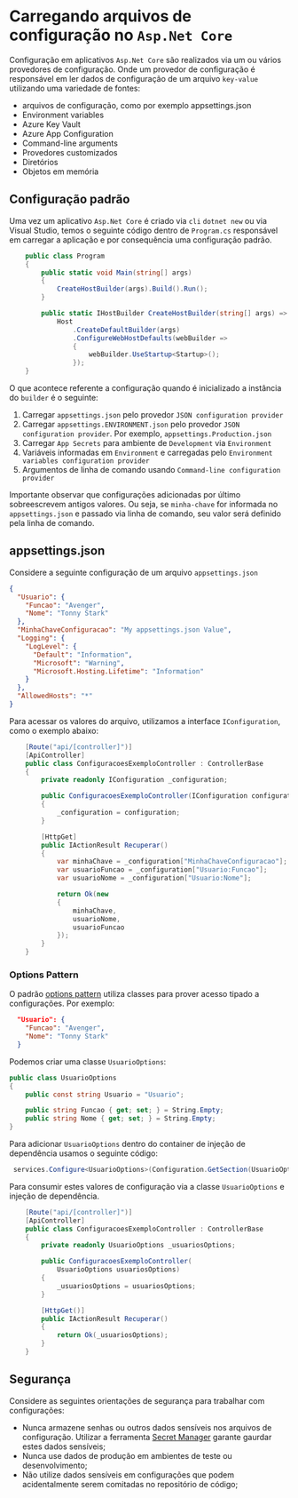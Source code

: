 # Carregando arquivos de configuração no `Asp.Net Core`

Configuração em aplicativos `Asp.Net Core` são realizados via um ou vários provedores de configuração. Onde um provedor de configuração é responsável em ler dados de configuração de um arquivo `key-value` utilizando uma variedade de fontes:

- arquivos de configuração, como por exemplo appsettings.json
- Environment variables
- Azure Key Vault
- Azure App Configuration
- Command-line arguments
- Provedores customizados
- Diretórios
- Objetos em memória

## Configuração padrão

Uma vez um aplicativo `Asp.Net Core` é criado via `cli` `dotnet new` ou via Visual Studio, temos o seguinte código dentro de `Program.cs` responsável em carregar a aplicação e por consequência uma configuração padrão.

``` csharp
    public class Program
    {
        public static void Main(string[] args)
        {
            CreateHostBuilder(args).Build().Run();
        }

        public static IHostBuilder CreateHostBuilder(string[] args) =>
            Host
                .CreateDefaultBuilder(args)
                .ConfigureWebHostDefaults(webBuilder =>
                {
                    webBuilder.UseStartup<Startup>();
                });
    }
```

O que acontece referente a configuração quando é inicializado a instância do `builder` é o seguinte:

1) Carregar `appsettings.json` pelo provedor `JSON configuration provider`
2) Carregar `appsettings.ENVIRONMENT.json` pelo provedor `JSON configuration provider`. Por exemplo, `appsettings.Production.json`
3) Carregar `App Secrets` para ambiente de `Development` via `Environment`
4) Variáveis informadas em `Environment` e carregadas pelo `Environment variables configuration provider`
5) Argumentos de linha de comando usando `Command-line configuration provider`

Importante observar que configurações adicionadas por último sobreescrevem antigos valores. Ou seja, se `minha-chave` for informada no `appsettings.json` e passado via linha de comando, seu valor será definido pela linha de comando.

## appsettings.json

Considere a seguinte configuração de um arquivo `appsettings.json`

``` json
{
  "Usuario": {
    "Funcao": "Avenger",
    "Nome": "Tonny Stark"
  },
  "MinhaChaveConfiguracao": "My appsettings.json Value",
  "Logging": {
    "LogLevel": {
      "Default": "Information",
      "Microsoft": "Warning",
      "Microsoft.Hosting.Lifetime": "Information"
    }
  },
  "AllowedHosts": "*"
}
```

Para acessar os valores do arquivo, utilizamos a interface `IConfiguration`, como o exemplo abaixo:

``` csharp
    [Route("api/[controller]")]
    [ApiController]
    public class ConfiguracoesExemploController : ControllerBase
    {
        private readonly IConfiguration _configuration;

        public ConfiguracoesExemploController(IConfiguration configuration)
        {
            _configuration = configuration;
        }

        [HttpGet]
        public IActionResult Recuperar()
        {
            var minhaChave = _configuration["MinhaChaveConfiguracao"];
            var usuarioFuncao = _configuration["Usuario:Funcao"];
            var usuarioNome = _configuration["Usuario:Nome"];

            return Ok(new
            {
                minhaChave,
                usuarioNome,
                usuarioFuncao
            });
        }
    }
```

### Options Pattern

O padrão [options pattern](https://docs.microsoft.com/en-us/aspnet/core/fundamentals/configuration/options?view=aspnetcore-6.0) utiliza classes para prover acesso tipado a configurações. Por exemplo:

``` json
  "Usuario": {
    "Funcao": "Avenger",
    "Nome": "Tonny Stark"
  }
```
Podemos criar uma classe `UsuarioOptions`:

```csharp
public class UsuarioOptions
{
    public const string Usuario = "Usuario";

    public string Funcao { get; set; } = String.Empty;
    public string Nome { get; set; } = String.Empty;
}
```

Para adicionar `UsuarioOptions` dentro do container de injeção de dependência usamos o seguinte código:

```csharp
 services.Configure<UsuarioOptions>(Configuration.GetSection(UsuarioOptions.Usuario));
```

Para consumir estes valores de configuração via a classe `UsuarioOptions` e injeção de dependência.

```csharp
    [Route("api/[controller]")]
    [ApiController]
    public class ConfiguracoesExemploController : ControllerBase
    {
        private readonly UsuarioOptions _usuariosOptions;

        public ConfiguracoesExemploController(
            UsuarioOptions usuariosOptions)
        {
            _usuariosOptions = usuariosOptions;
        }

        [HttpGet()]
        public IActionResult Recuperar()
        {
            return Ok(_usuariosOptions);
        }
    }
```

## Segurança

Considere as seguintes orientações de segurança para trabalhar com configurações:

- Nunca armazene senhas ou outros dados sensíveis nos arquivos de configuração. Utilizar a ferramenta [Secret Manager](https://docs.microsoft.com/en-us/aspnet/core/security/app-secrets?view=aspnetcore-6.0&tabs=windows#secret-manager) garante gaurdar estes dados sensíveis;
- Nunca use dados de produção em ambientes de teste ou desenvolvimento;
- Não utilize dados sensíveis em configurações que podem acidentalmente serem comitadas no repositório de código;